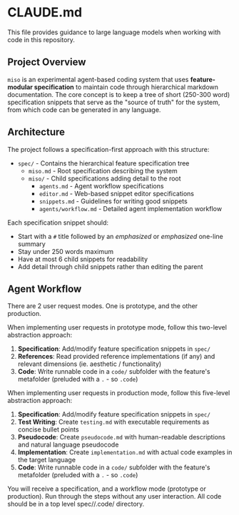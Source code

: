 # CLAUDE.md

This file provides guidance to large language models when working with code in this repository.

## Project Overview

`miso` is an experimental agent-based coding system that uses **feature-modular specification** to maintain code through hierarchical markdown documentation. The core concept is to keep a tree of short (250-300 word) specification snippets that serve as the "source of truth" for the system, from which code can be generated in any language.

## Architecture

The project follows a specification-first approach with this structure:

- `spec/` - Contains the hierarchical feature specification tree
  - `miso.md` - Root specification describing the system
  - `miso/` - Child specifications adding detail to the root
    - `agents.md` - Agent workflow specifications  
    - `editor.md` - Web-based snippet editor specifications
    - `snippets.md` - Guidelines for writing good snippets
    - `agents/workflow.md` - Detailed agent implementation workflow

Each specification snippet should:
- Start with a `#` title followed by an *emphasized* or _emphasized_ one-line summary
- Stay under 250 words maximum
- Have at most 6 child snippets for readability
- Add detail through child snippets rather than editing the parent

## Agent Workflow

There are 2 user request modes. One is prototype, and the other production. 

When implementing user requests in prototype mode, follow this two-level abstraction approach:

1. **Specification**: Add/modify feature specification snippets in `spec/`
2. **References**: Read provided reference implementations (if any) and relevant dimensions (ie. aesthetic / functionality)
3. **Code**: Write runnable code in a `code/` subfolder with the feature's metafolder (preluded with a `.` - so `.code`)

When implementing user requests in production mode, follow this five-level abstraction approach:

1. **Specification**: Add/modify feature specification snippets in `spec/`
2. **Test Writing**: Create `testing.md` with executable requirements as concise bullet points
3. **Pseudocode**: Create `pseudocode.md` with human-readable descriptions and natural language pseudocode
4. **Implementation**: Create `implementation.md` with actual code examples in the target language  
5. **Code**: Write runnable code in a `code/` subfolder with the feature's metafolder (preluded with a `.` - so `.code`)

You will receive a specification, and a workflow mode (prototype or production). Run through the steps without any user interaction. All code should be in a top level spec/<project>/.code/ directory.